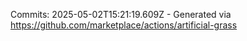 Commits: 2025-05-02T15:21:19.609Z - Generated via https://github.com/marketplace/actions/artificial-grass
<br>

